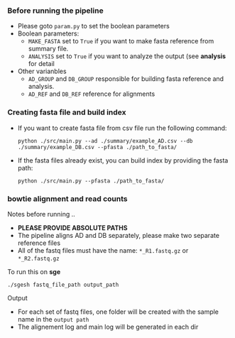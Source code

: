 ### Before running the pipeline ###

* Please goto `param.py` to set the boolean parameters
* Boolean parameters:
  * `MAKE_FASTA` set to `True` if you want to make fasta reference from summary file.
  * `ANALYSIS` set to `True` if you want to analyze the output (see **analysis** for detail
* Other varianbles
  * `AD_GROUP` and `DB_GROUP` responsible for building fasta reference and analysis. 
  * `AD_REF` and `DB_REF` reference for alignments

### Creating fasta file and build index ###

* If you want to create fasta file from csv file run the following command:

  ` python ./src/main.py --ad ./summary/example_AD.csv --db ./summary/example_DB.csv --pfasta ./path_to_fasta/ `

* If the fasta files already exist, you can build index by providing the fasta path:

  ` python ./src/main.py --pfasta ./path_to_fasta/ `


### bowtie alignment and read counts ###

Notes before running ..

  * **PLEASE PROVIDE ABSOLUTE PATHS**
  * The pipeline aligns AD and DB separately, please make two separate reference files
  * All of the fastq files must have the name: `*_R1.fastq.gz` or `*_R2.fastq.gz`

To run this on **sge**

  `./sgesh fastq_file_path output_path `

Output

  * For each set of fastq files, one folder will be created with the sample name in the `output path`
  * The alignement log and main log will be generated in each dir

